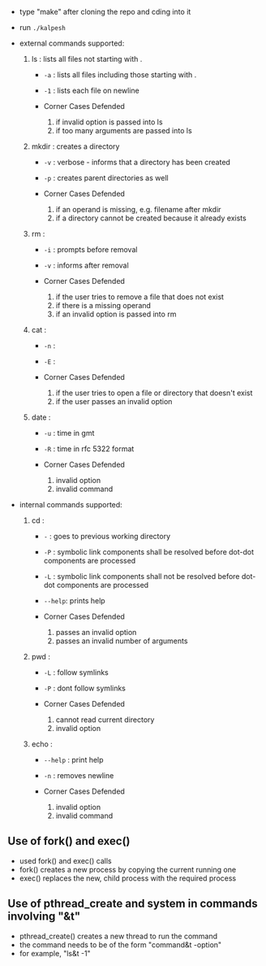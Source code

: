 - type "make" after cloning the repo and cding into it
- run ```./kalpesh```
- external commands supported:
    1. ls : lists all files not starting with .
        - ```-a``` : lists all files including those starting with .
        - ```-1``` : lists each file on newline

        - Corner Cases Defended
            1. if invalid option is passed into ls
            2. if too many arguments are passed into ls

    2. mkdir : creates a directory
        - ```-v``` : verbose - informs that a directory has been created
        - ```-p``` : creates parent directories as well

        - Corner Cases Defended
            1. if an operand is missing, e.g. filename after mkdir
            2. if a directory cannot be created because it already exists

    3. rm :
        - ```-i``` : prompts before removal
        - ```-v``` : informs after removal

        - Corner Cases Defended
            1. if the user tries to remove a file that does not exist
            2. if there is a missing operand
            3. if an invalid option is passed into rm


    4. cat :
        - ```-n``` :
        - ```-E``` :

        - Corner Cases Defended
            1. if the user tries to open a file or directory that doesn't exist
            2. if the user passes an invalid option


    5. date :
        - ```-u``` : time in gmt
        - ```-R``` : time in rfc 5322 format

        - Corner Cases Defended
            1. invalid option
            2. invalid command


- internal commands supported:
    1. cd :
        - ```-``` : goes to previous working directory
        - ```-P``` : symbolic link components shall be resolved before dot-dot components are processed
        - ```-L``` : symbolic link components shall not be resolved before dot-dot components are processed
        - ```--help```: prints help

        - Corner Cases Defended
            1. passes an invalid option
            2. passes an invalid number of arguments


    2. pwd :
        - ```-L``` : follow symlinks
        - ```-P``` : dont follow symlinks

        - Corner Cases Defended
            1. cannot read current directory
            2. invalid option


    3. echo :
        - ```--help``` : print help
        - ```-n``` : removes newline

        - Corner Cases Defended
            1. invalid option
            2. invalid command

## Use of fork() and exec()

- used fork() and exec() calls
- fork() creates a new process by copying the current running one
- exec() replaces the new, child process with the required process


## Use of pthread_create and system in commands involving "&t"

- pthread_create() creates a new thread to run the command
- the command needs to be of the form "command&t -option"
- for example, "ls&t -1"